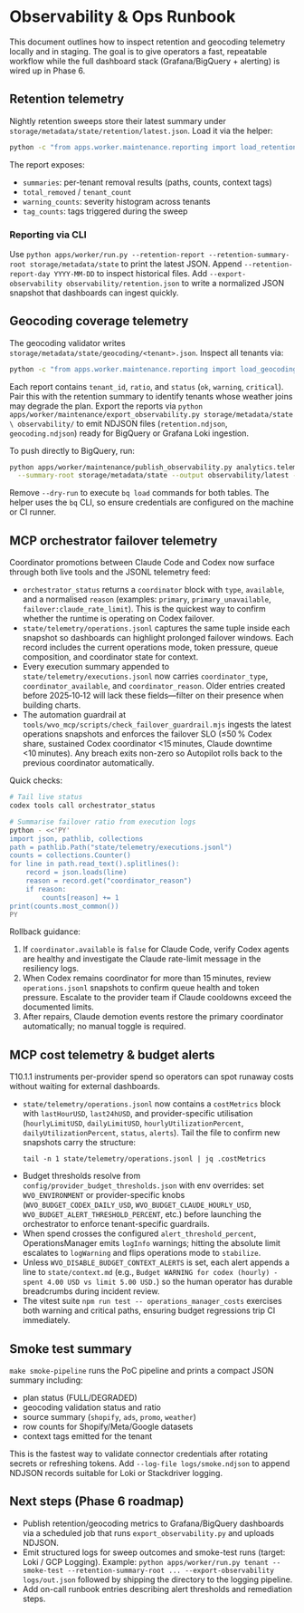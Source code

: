 # Observability & Ops Runbook

This document outlines how to inspect retention and geocoding telemetry locally and in staging. The goal
is to give operators a fast, repeatable workflow while the full dashboard stack (Grafana/BigQuery +
alerting) is wired up in Phase 6.

## Retention telemetry
Nightly retention sweeps store their latest summary under `storage/metadata/state/retention/latest.json`.
Load it via the helper:

```bash
python -c "from apps.worker.maintenance.reporting import load_retention_report; import json; report = load_retention_report('storage/metadata/state'); print(json.dumps(report.__dict__, indent=2))"
```

The report exposes:
- `summaries`: per-tenant removal results (paths, counts, context tags)
- `total_removed` / `tenant_count`
- `warning_counts`: severity histogram across tenants
- `tag_counts`: tags triggered during the sweep

### Reporting via CLI
Use `python apps/worker/run.py --retention-report --retention-summary-root storage/metadata/state`
to print the latest JSON. Append `--retention-report-day YYYY-MM-DD` to inspect historical files.
Add `--export-observability observability/retention.json` to write a normalized JSON snapshot that
dashboards can ingest quickly.

## Geocoding coverage telemetry
The geocoding validator writes `storage/metadata/state/geocoding/<tenant>.json`. Inspect all tenants via:

```bash
python -c "from apps.worker.maintenance.reporting import load_geocoding_reports; import json; reports = load_geocoding_reports('storage/metadata/state'); print(json.dumps([r.__dict__ for r in reports], indent=2))"
```

Each report contains `tenant_id`, `ratio`, and `status` (`ok`, `warning`, `critical`). Pair this with the
retention summary to identify tenants whose weather joins may degrade the plan.
Export the reports via `python apps/worker/maintenance/export_observability.py storage/metadata/state \
  observability/` to emit NDJSON files (`retention.ndjson`, `geocoding.ndjson`) ready for BigQuery or
Grafana Loki ingestion.

To push directly to BigQuery, run:

```bash
python apps/worker/maintenance/publish_observability.py analytics.telemetry retention geocoding \
  --summary-root storage/metadata/state --output observability/latest --dry-run
```

Remove `--dry-run` to execute `bq load` commands for both tables. The helper uses the `bq` CLI, so ensure
credentials are configured on the machine or CI runner.

## MCP orchestrator failover telemetry

Coordinator promotions between Claude Code and Codex now surface through both live tools and the
JSONL telemetry feed:

- `orchestrator_status` returns a `coordinator` block with `type`, `available`, and a normalised
  `reason` (examples: `primary`, `primary_unavailable`, `failover:claude_rate_limit`). This is the
  quickest way to confirm whether the runtime is operating on Codex failover.
- `state/telemetry/operations.jsonl` captures the same tuple inside each snapshot so dashboards can
  highlight prolonged failover windows. Each record includes the current operations mode, token
  pressure, queue composition, and coordinator state for context.
- Every execution summary appended to `state/telemetry/executions.jsonl` now carries
  `coordinator_type`, `coordinator_available`, and `coordinator_reason`. Older entries created
  before 2025‑10‑12 will lack these fields—filter on their presence when building charts.
- The automation guardrail at `tools/wvo_mcp/scripts/check_failover_guardrail.mjs` ingests the latest
  operations snapshots and enforces the failover SLO (≤50 % Codex share, sustained Codex coordinator
  <15 minutes, Claude downtime <10 minutes). Any breach exits non-zero so Autopilot rolls back to the
  previous coordinator automatically.

Quick checks:

```bash
# Tail live status
codex tools call orchestrator_status

# Summarise failover ratio from execution logs
python - <<'PY'
import json, pathlib, collections
path = pathlib.Path("state/telemetry/executions.jsonl")
counts = collections.Counter()
for line in path.read_text().splitlines():
    record = json.loads(line)
    reason = record.get("coordinator_reason")
    if reason:
        counts[reason] += 1
print(counts.most_common())
PY
```

Rollback guidance:

1. If `coordinator.available` is `false` for Claude Code, verify Codex agents are healthy and
   investigate the Claude rate-limit message in the resiliency logs.
2. When Codex remains coordinator for more than 15 minutes, review `operations.jsonl` snapshots to
   confirm queue health and token pressure. Escalate to the provider team if Claude cooldowns exceed
   the documented limits.
3. After repairs, Claude demotion events restore the primary coordinator automatically; no manual
   toggle is required.

## MCP cost telemetry & budget alerts

T10.1.1 instruments per-provider spend so operators can spot runaway costs without waiting for
external dashboards.

- `state/telemetry/operations.jsonl` now contains a `costMetrics` block with `lastHourUSD`,
  `last24hUSD`, and provider-specific utilisation (`hourlyLimitUSD`, `dailyLimitUSD`,
  `hourlyUtilizationPercent`, `dailyUtilizationPercent`, `status`, `alerts`). Tail the file to
  confirm new snapshots carry the structure:
  ```
  tail -n 1 state/telemetry/operations.jsonl | jq .costMetrics
  ```
- Budget thresholds resolve from `config/provider_budget_thresholds.json` with env overrides:
  set `WVO_ENVIRONMENT` or provider-specific knobs (`WVO_BUDGET_CODEX_DAILY_USD`,
  `WVO_BUDGET_CLAUDE_HOURLY_USD`, `WVO_BUDGET_ALERT_THRESHOLD_PERCENT`, etc.) before launching the
  orchestrator to enforce tenant-specific guardrails.
- When spend crosses the configured `alert_threshold_percent`, OperationsManager emits `logInfo`
  warnings; hitting the absolute limit escalates to `logWarning` and flips operations mode to
  `stabilize`.
- Unless `WVO_DISABLE_BUDGET_CONTEXT_ALERTS` is set, each alert appends a line to `state/context.md`
  (e.g., `Budget WARNING for codex (hourly) - spent 4.00 USD vs limit 5.00 USD.`) so the human
  operator has durable breadcrumbs during incident review.
- The vitest suite `npm run test -- operations_manager_costs` exercises both warning and critical
  paths, ensuring budget regressions trip CI immediately.

## Smoke test summary
`make smoke-pipeline` runs the PoC pipeline and prints a compact JSON summary including:
- plan status (FULL/DEGRADED)
- geocoding validation status and ratio
- source summary (`shopify`, `ads`, `promo`, `weather`)
- row counts for Shopify/Meta/Google datasets
- context tags emitted for the tenant

This is the fastest way to validate connector credentials after rotating secrets or refreshing tokens.
Add `--log-file logs/smoke.ndjson` to append NDJSON records suitable for Loki or Stackdriver logging.

## Next steps (Phase 6 roadmap)
- Publish retention/geocoding metrics to Grafana/BigQuery dashboards via a scheduled job that runs
  `export_observability.py` and uploads NDJSON.
- Emit structured logs for sweep outcomes and smoke-test runs (target: Loki / GCP Logging). Example:
  `python apps/worker/run.py tenant --smoke-test --retention-summary-root ... --export-observability logs/out.json`
  followed by shipping the directory to the logging pipeline.
- Add on-call runbook entries describing alert thresholds and remediation steps.
